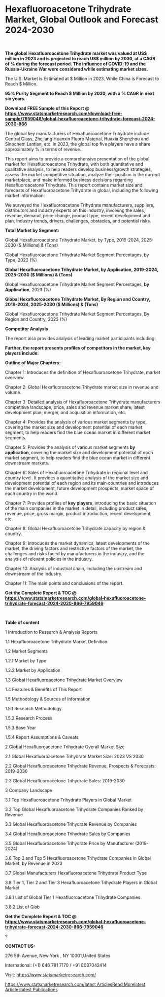 <h1>Hexafluoroacetone Trihydrate Market, Global Outlook and Forecast 2024-2030</h1><br/><p><strong>The global Hexafluoroacetone Trihydrate market was valued at US$ million in 2023 and is projected to reach US$ million by 2030, at a <strong>CAGR</strong> of % during the forecast period. The influence of COVID-19 and the Russia-Ukraine War were considered while estimating market sizes.</strong></p>
 
 
 
 <p>The U.S. Market is Estimated at $ Million in 2023, While China is Forecast to Reach $ Million.</p>
 
 
 
 <p><strong>95% Purity Segment to Reach $ Million by 2030, with a % <strong>CAGR</strong> in next six years.</strong></p>
 
 
 
 <p><strong>Download FREE Sample of this Report @ <a href="https://www.statsmarketresearch.com/download-free-sample/7959046/global-hexafluoroacetone-trihydrate-forecast-2024-2030-866">https://www.statsmarketresearch.com/download-free-sample/7959046/global-hexafluoroacetone-trihydrate-forecast-2024-2030-866</a></strong></p>
 
 
 
 <p>The global key manufacturers of Hexafluoroacetone Trihydrate include Central Glass, Zhejiang Huanxin Fluoro Material, Huaxia Shenzhou and Sinochem Lantian, etc. in 2023, the global top five players have a share approximately % in terms of revenue.</p>
 
 
 
 <p>This report aims to provide a comprehensive presentation of the global market for Hexafluoroacetone Trihydrate, with both quantitative and qualitative analysis, to help readers develop business/growth strategies, assess the market competitive situation, analyze their position in the current marketplace, and make informed business decisions regarding Hexafluoroacetone Trihydrate. This report contains market size and forecasts of Hexafluoroacetone Trihydrate in global, including the following market information:</p>
 
 
 
 <p>We surveyed the Hexafluoroacetone Trihydrate manufacturers, suppliers, distributors and industry experts on this industry, involving the sales, revenue, demand, price change, product type, recent development and plan, industry trends, drivers, challenges, obstacles, and potential risks.</p>
 
 
 
 <p><strong>Total Market by Segment:</strong></p>
 
 
 
 <p>Global Hexafluoroacetone Trihydrate Market, by Type, 2019-2024, 2025-2030 ($ Millions) & (Tons)</p>
 
 
 
 <p>Global Hexafluoroacetone Trihydrate Market Segment Percentages, by Type, 2023 (%)</p>
 
 
 
 <p><strong>Global Hexafluoroacetone Trihydrate Market, <strong>by Application</strong>, 2019-2024, 2025-2030 ($ Millions) & (Tons)</strong></p>
 
 
 
 <p>Global Hexafluoroacetone Trihydrate Market Segment Percentages, <strong>by Application</strong>, 2023 (%)</p>
 
 
 
 <p><strong>Global Hexafluoroacetone Trihydrate Market, By Region and Country, 2019-2024, 2025-2030 ($ Millions) & (Tons)</strong></p>
 
 
 
 <p>Global Hexafluoroacetone Trihydrate Market Segment Percentages, By Region and Country, 2023 (%)</p>
 
 
 
 <p><strong>Competitor Analysis</strong></p>
 
 
 
 <p>The report also provides analysis of leading market participants including:</p>
 
 
 
 <p><strong>Further, the report presents profiles of competitors in the market, <strong>key players</strong> include:</strong></p>
 
 
 
 <p><strong>Outline of Major Chapters:</strong></p>
 
 
 
 <p>Chapter 1: Introduces the definition of Hexafluoroacetone Trihydrate, market overview.</p>
 
 
 
 <p>Chapter 2: Global Hexafluoroacetone Trihydrate market size in revenue and volume.</p>
 
 
 
 <p>Chapter 3: Detailed analysis of Hexafluoroacetone Trihydrate manufacturers competitive landscape, price, sales and revenue market share, latest development plan, merger, and acquisition information, etc.</p>
 
 
 
 <p>Chapter 4: Provides the analysis of various market segments by type, covering the market size and development potential of each market segment, to help readers find the blue ocean market in different market segments.</p>
 
 
 
 <p>Chapter 5: Provides the analysis of various market segments <strong>by application</strong>, covering the market size and development potential of each market segment, to help readers find the blue ocean market in different downstream markets.</p>
 
 
 
 <p>Chapter 6: Sales of Hexafluoroacetone Trihydrate in regional level and country level. It provides a quantitative analysis of the market size and development potential of each region and its main countries and introduces the market development, future development prospects, market space of each country in the world.</p>
 
 
 
 <p>Chapter 7: Provides profiles of <strong>key players</strong>, introducing the basic situation of the main companies in the market in detail, including product sales, revenue, price, gross margin, product introduction, recent development, etc.</p>
 
 
 
 <p>Chapter 8: Global Hexafluoroacetone Trihydrate capacity by region & country.</p>
 
 
 
 <p>Chapter 9: Introduces the market dynamics, latest developments of the market, the driving factors and restrictive factors of the market, the challenges and risks faced by manufacturers in the industry, and the analysis of relevant policies in the industry.</p>
 
 
 
 <p>Chapter 10: Analysis of industrial chain, including the upstream and downstream of the industry.</p>
 
 
 
 <p>Chapter 11: The main points and conclusions of the report.</p>
 
 
 
 <div><b>Get the Complete Report & TOC @ <a href="https://www.statsmarketresearch.com/global-hexafluoroacetone-trihydrate-forecast-2024-2030-866-7959046">https://www.statsmarketresearch.com/global-hexafluoroacetone-trihydrate-forecast-2024-2030-866-7959046</a></b></div>
 
 
 
 <p><br />
 
 <b>Table of content</b></p>
 
 
 
 <p>1 Introduction to Research & Analysis Reports<br />
 
 1.1 Hexafluoroacetone Trihydrate Market Definition<br />
 
 1.2 Market Segments<br />
 
 1.2.1 Market by Type<br />
 
 1.2.2 Market by Application<br />
 
 1.3 Global Hexafluoroacetone Trihydrate Market Overview<br />
 
 1.4 Features & Benefits of This Report<br />
 
 1.5 Methodology & Sources of Information<br />
 
 1.5.1 Research Methodology<br />
 
 1.5.2 Research Process<br />
 
 1.5.3 Base Year<br />
 
 1.5.4 Report Assumptions & Caveats<br />
 
 2 Global Hexafluoroacetone Trihydrate Overall Market Size<br />
 
 2.1 Global Hexafluoroacetone Trihydrate Market Size: 2023 VS 2030<br />
 
 2.2 Global Hexafluoroacetone Trihydrate Revenue, Prospects & Forecasts: 2019-2030<br />
 
 2.3 Global Hexafluoroacetone Trihydrate Sales: 2019-2030<br />
 
 3 Company Landscape<br />
 
 3.1 Top Hexafluoroacetone Trihydrate Players in Global Market<br />
 
 3.2 Top Global Hexafluoroacetone Trihydrate Companies Ranked by Revenue<br />
 
 3.3 Global Hexafluoroacetone Trihydrate Revenue by Companies<br />
 
 3.4 Global Hexafluoroacetone Trihydrate Sales by Companies<br />
 
 3.5 Global Hexafluoroacetone Trihydrate Price by Manufacturer (2019-2024)<br />
 
 3.6 Top 3 and Top 5 Hexafluoroacetone Trihydrate Companies in Global Market, by Revenue in 2023<br />
 
 3.7 Global Manufacturers Hexafluoroacetone Trihydrate Product Type<br />
 
 3.8 Tier 1, Tier 2 and Tier 3 Hexafluoroacetone Trihydrate Players in Global Market<br />
 
 3.8.1 List of Global Tier 1 Hexafluoroacetone Trihydrate Companies<br />
 
 3.8.2 List of Glob</p>
 
 
 
 <div><b>Get the Complete Report & TOC @ <a href="https://www.statsmarketresearch.com/global-hexafluoroacetone-trihydrate-forecast-2024-2030-866-7959046">https://www.statsmarketresearch.com/global-hexafluoroacetone-trihydrate-forecast-2024-2030-866-7959046</a></b></div>
 
 
 
 <p>? </p>
 
 
 
 <p><b>CONTACT US:</b><br />
 
 276 5th Avenue, New York , NY 10001,United States<br />
 
 International: (+1) 646 781 7170 / +91 8087042414<br />
 
 Visit: <a href="https://www.statsmarketresearch.com/">https://www.statsmarketresearch.com/</a><br />
 
 <a href="https://gyeongbokgung.com">https://www.statsmarketresearch.com/</a><a href="https://hallyeomaritime.com">latest Articles</a><a href="https://jingwansa.com">Read More</a><a href="https://nguoiviet.jp/">latest Articles</a><a href="https://www.intelmarketresearch.com/">latest Publications</a></p>